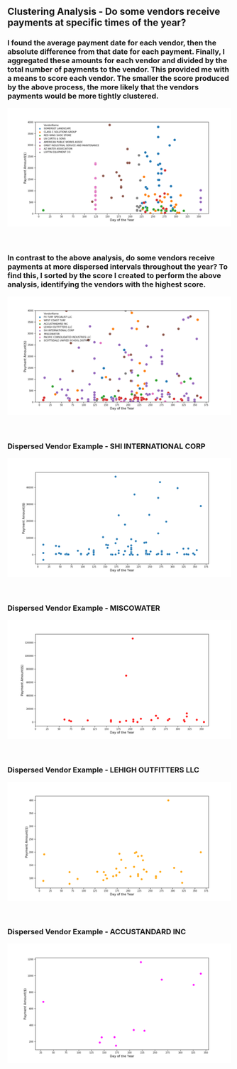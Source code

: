 ## Clustering Analysis - Do some vendors receive payments at specific times of the year?
###   I found the average payment date for each vendor, then the absolute difference from that date for each payment.  Finally, I aggregated these amounts for each vendor and divided by the total number of payments to the vendor.  This provided me with a means to score each vendor.  The smaller the score produced by the above process, the more likely that the vendors payments would be more tightly clustered.

![](https://github.com/mrkjhsn/Vendor-Payments-City-of-Scottsdale/blob/d8d76b0971c7a2b3598e25ebc5c94e3cfad4f8c7/visualizations/top%208%20clustered%20vendors.png)
<br/>
<br/>
<br/>
### In contrast to the above analysis, do some vendors receive payments at more dispersed intervals throughout the year?  To find this, I sorted by the score I created to perform the above analysis, identifying the vendors with the highest score.
![](https://github.com/mrkjhsn/Vendor-Payments-City-of-Scottsdale/blob/master/visualizations/top%208%20dispersed%20vendors.png)
<br/>
<br/>
<br/>
### Dispersed Vendor Example - SHI INTERNATIONAL CORP
![](https://github.com/mrkjhsn/Vendor-Payments-City-of-Scottsdale/blob/master/visualizations/dispersed%20vendor%20-%20SHI%20INTERNATIONAL%20CORP.png)
<br/>
<br/>
<br/>
### Dispersed Vendor Example - MISCOWATER
![](https://github.com/mrkjhsn/Vendor-Payments-City-of-Scottsdale/blob/master/visualizations/dispersed%20vendor%20-%20MISCOWATER.png)
<br/>
<br/>
<br/>
### Dispersed Vendor Example - LEHIGH OUTFITTERS LLC
![](https://github.com/mrkjhsn/Vendor-Payments-City-of-Scottsdale/blob/master/visualizations/dispersed%20vendor%20-%20LEHIGH%20OUTFITTERS%20LLC.png)
<br/>
<br/>
<br/>
### Dispersed Vendor Example - ACCUSTANDARD INC
![](https://github.com/mrkjhsn/Vendor-Payments-City-of-Scottsdale/blob/master/visualizations/dispersed%20vendor%20-%20ACCUSTANDARD%20INC.png)

